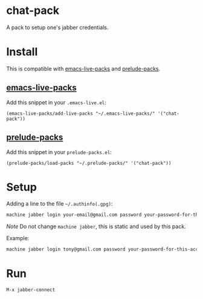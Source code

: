 chat-pack
=========

A pack to setup one's jabber credentials.

# Install

This is compatible with [emacs-live-packs](https://github.com/ardumont/emacs-live-packs) and [prelude-packs](https://github.com/ardumont/prelude-packs).

## [emacs-live-packs](https://github.com/ardumont/emacs-live-packs)

Add this snippet in your `.emacs-live.el`:
```elisp
(emacs-live-packs/add-live-packs "~/.emacs-live-packs/" '("chat-pack"))
```

## [prelude-packs](https://github.com/ardumont/prelude-packs)

Add this snippet in your `prelude-packs.el`:
```elisp
(prelude-packs/load-packs "~/.prelude-packs/" '("chat-pack"))
```
# Setup

Adding a line to the file `~/.authinfo(.gpg)`:

```txt
machine jabber login your-email@gmail.com password your-password-for-this-account
```

*Note* Do not change `machine jabber`, this is static and used by this pack.

Example:
```txt
machine jabber login tony@gmail.com password your-password-for-this-account
```

# Run

`M-x jabber-connect`
